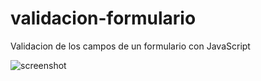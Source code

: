 # validacion-formulario
Validacion de los campos de un formulario con JavaScript

<img src="https://github.com/navidev0/validacion-formulario/blob/master/Imagenes/screenshot.png" alt="screenshot">

